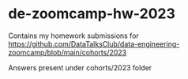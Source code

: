 # de-zoomcamp-hw-2023

Contains my homework submissions for https://github.com/DataTalksClub/data-engineering-zoomcamp/blob/main/cohorts/2023

Answers present under cohorts/2023 folder
